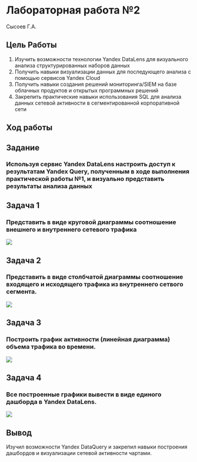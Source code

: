 # Лабораторная работа №2
Сысоев Г.А.

## Цель Работы

1. 	Изучить возможности технологии Yandex DataLens для визуального анализа структурированных наборов данных 
2.	 Получить навыки визуализации данных для последующего анализа с помощью сервисов Yandex Cloud 
3. 	Получить навыки создания решений мониторинга/SIEM на базе облачных продуктов и открытых программных решений 
4. 	Закрепить практические навыки использования SQL для анализа данных сетевой активности в сегментированной корпоративной сети


## Ход работы

## Задание
### Используя сервис Yandex DataLens настроить доступ к результатам Yandex Query, полученным в ходе выполнения практической работы №1, и визуально представить результаты анализа данных

## Задача 1

### Представить в виде круговой диаграммы соотношение внешнего и внутреннего сетевого трафика

<image src = "images\a.jpg">


## Задача 2

### Представить в виде столбчатой диаграммы соотношение входящего и исходящего трафика из внутреннего сетвого сегмента.

<image src = "images\b.jpg">


## Задача 3

### Построить график активности (линейная диаграмма) объема трафика во времени.

<image src = "images\c.jpg">


## Задача 4

### Все построенные графики вывести в виде единого дашборда в Yandex DataLens.

<image src = "images\d.jpg">


## Вывод

Изучил возможности Yandex DataQuery и закрепил навыки построения дашбордов и визуализации сетевой активности чартами.
